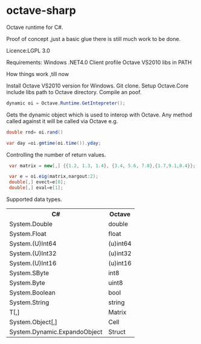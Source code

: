 octave-sharp
============

Octave runtime for C#.

Proof of concept ,just a basic glue  there is still much work to be done.

Licence:LGPL 3.0

Requirements:
Windows
.NET4.0 Client profile
Octave VS2010 libs in PATH

How things work ,till now

Install Octave VS2010 version for Windows. Git clone. Setup Octave.Core include libs path to Octave directory. Compile an poof.

```c#
dynamic oi = Octave.Runtime.GetIntepreter();
```
Gets the dynamic object which is used to interop with Octave. Any method called against it will be called via Octave e.g.

```c#
double rnd= oi.rand()

var day =oi.gmtime(oi.time()).yday;

```
Controlling the number of return values.

```c#
 var matrix = new[,] {{1.2, 1.3, 1.4}, {3.4, 5.6, 7.8},{1.7,9.1,8.4}};

 var e = oi.eig(matrix,nargout:2);
 double[,] evect=e[0];
 double[,] eval=e[1];

```
Supported data types.

<table>
  <tr>
    <th>C#</th><th>Octave</th>
  </tr>
  <tr>
    <td>System.Double</td><td>double</td>
  </tr>
  <tr>
    <td>System.Float</td><td>float</td>
  </tr>
  <tr>
    <td>System.(U)Int64</td><td>(u)int64</td>
  </tr>
  <tr>
    <td>System.(U)Int32</td><td>(u)int32</td>
  </tr>
  <tr>
    <td>System.(U)Int16</td><td>(u)int16</td>
  </tr>
  <tr>
    <td>System.SByte</td><td>int8</td>
  </tr>
  <tr>
    <td>System.Byte</td><td>uint8</td>
  </tr>
  <tr>
    <td>System.Boolean</td><td>bool</td>
  </tr>
  <tr>
    <td>System.String</td><td>string</td>
  </tr>
  <tr>
    <td>T[,]</td><td>Matrix</td>
  </tr>
  <tr>
    <td>System.Object[,]</td><td>Cell</td>
  </tr>
  <tr>
    <td>System.Dynamic.ExpandoObject</td><td>Struct</td>
  </tr>
</table>



